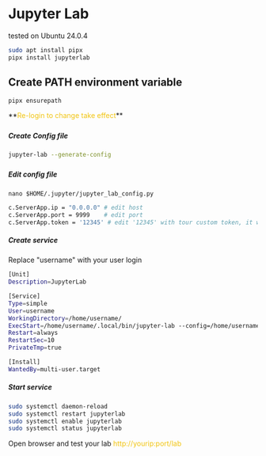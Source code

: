 # Jupyter Lab
tested on Ubuntu 24.0.4

```bash
sudo apt install pipx
pipx install jupyterlab
```
## Create PATH environment variable

```bash
pipx ensurepath
```

<p class="callout warning">**<span style="color: rgb(241, 196, 15);">Re-login to change take effect</span>**</p>

#####  

##### Create Config file

```bash
jupyter-lab --generate-config
```

#####  

##### Edit config file

```
nano $HOME/.jupyter/jupyter_lab_config.py
```

```bash
c.ServerApp.ip = "0.0.0.0" # edit host
c.ServerApp.port = 9999    # edit port
c.ServerApp.token = '12345' # edit '12345' with tour custom token, it will be using for authentication on the webpage
```

##### Create service

<p class="callout info">Replace "username" with your user login</p>

```bash
[Unit]
Description=JupyterLab

[Service]
Type=simple
User=username
WorkingDirectory=/home/username/
ExecStart=/home/username/.local/bin/jupyter-lab --config=/home/username/.jupyter/jupyter_lab_config.py
Restart=always
RestartSec=10
PrivateTmp=true

[Install]
WantedBy=multi-user.target
```

##### Start service

```bash
sudo systemctl daemon-reload
sudo systemctl restart jupyterlab
sudo systemctl enable jupyterlab
sudo systemctl status jupyterlab
```

<p class="callout success">Open browser and test your lab  
<span style="color: rgb(241, 196, 15);">http://yourip:port/lab</span></p>

